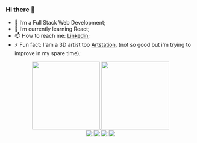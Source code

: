 ### Hi there 👋

- 🔭 I’m a Full Stack Web Development;
- 🌱 I’m currently learning React;
- 📫 How to reach me: [Linkedin](https://www.linkedin.com/in/henrik-santos-aa1606127/);
- ⚡ Fun fact: I'am a 3D artist too [Artstation](https://www.artstation.com/gimmi1), (not so good but i'm trying to improve in my spare time);

<div align="center">
  <a href="https://github.com/HenrikSantos">
  <img height="180em" src="https://github-readme-stats.vercel.app/api?username=HenrikSantos&show_icons=true&theme=dracula&include_all_commits=true&count_private=true"/>
  <img height="180em" src="https://github-readme-stats.vercel.app/api/top-langs/?username=HenrikSantos&layout=compact&langs_count=7&theme=dracula"/>
</div>
  
<div align="center"> 
  <a href="https://www.youtube.com/channel/UC8r0PWHXrR3lU56w21HAJag" target="_blank"><img src="https://img.shields.io/badge/YouTube-FF0000?style=for-the-badge&logo=youtube&logoColor=white" target="_blank"></a>
  <a href="https://www.linkedin.com/in/henrik-santos-aa1606127/" target="_blank"><img src="https://img.shields.io/badge/-LinkedIn-%230077B5?style=for-the-badge&logo=linkedin&logoColor=white" target="_blank"></a> 
  <a href="https://www.instagram.com/giimmmi1/" target="_blank"><img src="https://img.shields.io/badge/-Instagram-%23E4405F?style=for-the-badge&logo=instagram&logoColor=white" target="_blank"></a>
 	<a href="https://www.twitch.tv/giimmmi" target="_blank"><img src="https://img.shields.io/badge/Twitch-9146FF?style=for-the-badge&logo=twitch&logoColor=white" target="_blank">
  
 

</div>
